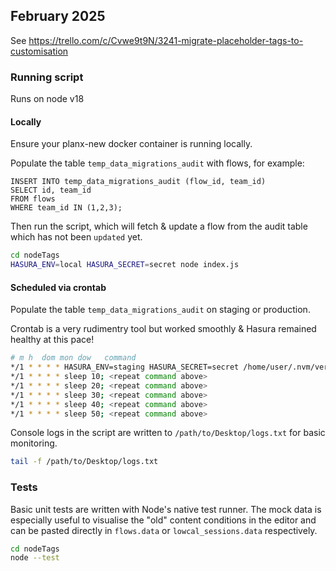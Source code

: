 ## February 2025

See https://trello.com/c/Cvwe9t9N/3241-migrate-placeholder-tags-to-customisation

### Running script

Runs on node v18

#### Locally

Ensure your planx-new docker container is running locally.

Populate the table `temp_data_migrations_audit` with flows, for example:

```psql
INSERT INTO temp_data_migrations_audit (flow_id, team_id)
SELECT id, team_id
FROM flows 
WHERE team_id IN (1,2,3); 
```

Then run the script, which will fetch & update a flow from the audit table which has not been `updated` yet.

```sh
cd nodeTags
HASURA_ENV=local HASURA_SECRET=secret node index.js
```

#### Scheduled via crontab

Populate the table `temp_data_migrations_audit` on staging or production.

Crontab is a very rudimentry tool but worked smoothly & Hasura remained healthy at this pace!

```sh
# m h  dom mon dow   command
*/1 * * * * HASURA_ENV=staging HASURA_SECRET=secret /home/user/.nvm/versions/node/v18.16.1/bin/node /path/to/planx-data-migrations/nodeTags/index.js >> /path/to/Desktop/logs.txt 2>&1
*/1 * * * * sleep 10; <repeat command above>
*/1 * * * * sleep 20; <repeat command above>
*/1 * * * * sleep 30; <repeat command above>
*/1 * * * * sleep 40; <repeat command above>
*/1 * * * * sleep 50; <repeat command above>
```

Console logs in the script are written to `/path/to/Desktop/logs.txt` for basic monitoring.

```sh
tail -f /path/to/Desktop/logs.txt
``` 

### Tests

Basic unit tests are written with Node's native test runner. The mock data is especially useful to visualise the "old" content conditions in the editor and can be pasted directly in `flows.data` or `lowcal_sessions.data` respectively.

```sh
cd nodeTags
node --test
```
